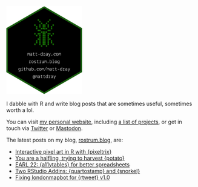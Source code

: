 <img src="https://raw.githubusercontent.com/matt-dray/stickers/master/output/business_hex.png" width=200>

I dabble with R and write blog posts that are sometimes useful, sometimes worth a lol.

You can visit [my personal website](https://www.matt-dray.com/), including [a list of projects](https://matt-dray.github.io/projects/), or get in touch via [Twitter](https://twitter.com/mattdray) or <a rel="me" href="https://fosstodon.org/@mattdray">Mastodon</a>.

The latest posts on my blog, [rostrum.blog](https://www.rostrum.blog/), are:

<!-- BLOG-POST-LIST:START -->
- [Interactive pixel art in R with {pixeltrix}](https://www.rostrum.blog/2022/09/24/pixeltrix/)
- [You are a halfling, trying to harvest {potato}](https://www.rostrum.blog/2022/09/13/potato/)
- [EARL 22: {a11ytables} for better spreadsheets](https://www.rostrum.blog/2022/09/07/earl22/)
- [Two RStudio Addins: {quartostamp} and {snorkel}](https://www.rostrum.blog/2022/08/11/quartostamp-snorkel/)
- [Fixing londonmapbot for {rtweet} v1.0](https://www.rostrum.blog/2022/07/22/mapbot-rtweet-v1/)
<!-- BLOG-POST-LIST:END -->
